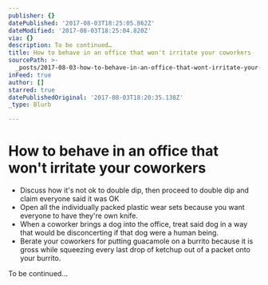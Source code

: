```yaml
---
publisher: {}
datePublished: '2017-08-03T18:25:05.862Z'
dateModified: '2017-08-03T18:25:04.820Z'
via: {}
description: To be continued…
title: How to behave in an office that won't irritate your coworkers
sourcePath: >-
  _posts/2017-08-03-how-to-behave-in-an-office-that-wont-irritate-your-coworker.md
inFeed: true
author: []
starred: true
datePublishedOriginal: '2017-08-03T18:20:35.138Z'
_type: Blurb

---
```

# How to behave in an office that won't irritate your coworkers

* Discuss how it's not ok to double dip, then proceed to double dip and claim everyone said it was OK
* Open all the individually packed plastic wear sets because you want everyone to have they're own knife.
* When a coworker brings a dog into the office, treat said dog in a way that would be disconcerting if that dog were a human being.
* Berate your coworkers for putting guacamole on a burrito because it is gross while squeezing every last drop of ketchup out of a packet onto your burrito.

To be continued...
